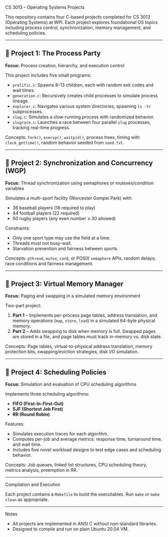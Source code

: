 CS 3013 – Operating Systems Projects

This repository contains four C-based projects completed for CS 3013 (Operating Systems) at WPI. 
Each project explores foundational OS topics including process control, synchronization, memory management, and scheduling policies.

---

## 📁 Project 1: The Process Party

**Focus:** Process creation, hierarchy, and execution control

This project includes five small programs:
- `prolific.c`: Spawns 8–13 children, each with random exit codes and wait times.
- `generation.c`: Recursively creates child processes to simulate process lineage.
- `explorer.c`: Navigates various system directories, spawning `ls -tr` subprocesses.
- `slug.c`: Simulates a slow-running process with randomized behavior.
- `slugrace.c`: Launches a race between four parallel `slug` processes, tracking real-time progress.

Concepts: `fork()`, `execvp()`, `waitpid()`, process trees, timing with `clock_gettime()`, random behavior seeded from `seed.txt`.

---

## 📁 Project 2: Synchronization and Concurrency (WGP)

**Focus:** Thread synchronization using semaphores or mutexes/condition variables

Simulates a multi-sport facility (Worcester Gompei Park) with:
- 36 baseball players (18 required to play)
- 44 football players (22 required)
- 60 rugby players (any even number ≤ 30 allowed)

Constraints:
- Only one sport type may use the field at a time.
- Threads must not busy-wait.
- Starvation prevention and fairness between sports.

Concepts: `pthread`, `mutex`, `cond`, or POSIX `semaphore` APIs; random delays; race conditions and fairness management.

---

## 📁 Project 3: Virtual Memory Manager

**Focus:** Paging and swapping in a simulated memory environment

Two-part project:
1. **Part 1** – Implements per-process page tables, address translation, and memory operations (`map`, `store`, `load`) in a simulated 64-byte physical memory.
2. **Part 2** – Adds swapping to disk when memory is full. Swapped pages are stored in a file, and page tables must track in-memory vs. disk state.

Concepts: Page tables, virtual-to-physical address translation, memory protection bits, swapping/eviction strategies, disk I/O simulation.

---

## 📁 Project 4: Scheduling Policies

**Focus:** Simulation and evaluation of CPU scheduling algorithms

Implements three scheduling algorithms:
- **FIFO (First-In-First-Out)**
- **SJF (Shortest Job First)**
- **RR (Round Robin)**

Features:
- Simulates execution traces for each algorithm.
- Computes per-job and average metrics: response time, turnaround time, and wait time.
- Includes five novel workload designs to test edge cases and scheduling behavior.

Concepts: Job queues, linked list structures, CPU scheduling theory, metrics analysis, preemption in RR.

---

Compilation and Execution

Each project contains a `Makefile` to build the executables. Run `make` or `make clean` as appropriate.

---
Notes
- All projects are implemented in ANSI C without non-standard libraries.
- Designed to compile and run on plain Ubuntu 20.04 VM.
